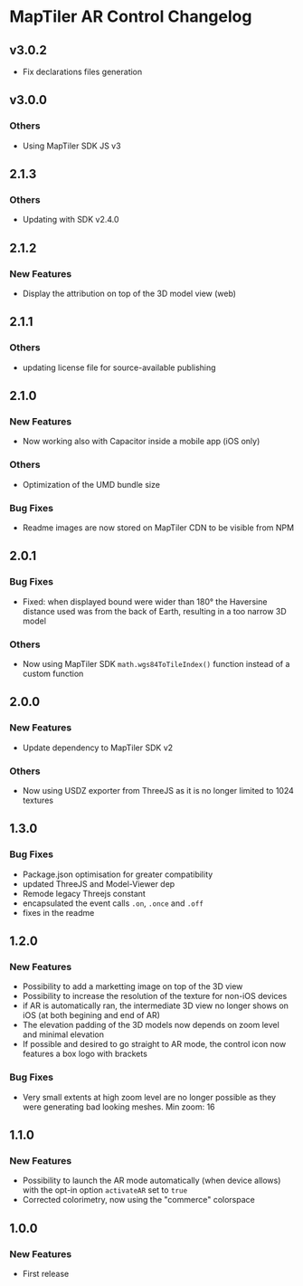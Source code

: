 # MapTiler AR Control Changelog

## v3.0.2
- Fix declarations files generation

## v3.0.0
### Others
- Using MapTiler SDK JS v3

## 2.1.3
### Others
- Updating with SDK v2.4.0

## 2.1.2
### New Features
- Display the attribution on top of the 3D model view (web)

## 2.1.1
### Others
- updating license file for source-available publishing

## 2.1.0
### New Features
- Now working also with Capacitor inside a mobile app (iOS only)
### Others
- Optimization of the UMD bundle size
### Bug Fixes
- Readme images are now stored on MapTiler CDN to be visible from NPM

## 2.0.1
### Bug Fixes
- Fixed: when displayed bound were wider than 180° the Haversine distance used was from the back of Earth, resulting in a too narrow 3D model
### Others
- Now using MapTiler SDK `math.wgs84ToTileIndex()` function instead of a custom function

## 2.0.0
### New Features
- Update dependency to MapTiler SDK v2
### Others
- Now using USDZ exporter from ThreeJS as it is no longer limited to 1024 textures

## 1.3.0
### Bug Fixes
- Package.json optimisation for greater compatibility
- updated ThreeJS and Model-Viewer dep
- Remode legacy Threejs constant
- encapsulated the event calls `.on`, `.once` and `.off`
- fixes in the readme

## 1.2.0
### New Features
- Possibility to add a marketting image on top of the 3D view
- Possibility to increase the resolution of the texture for non-iOS devices
- if AR is automatically ran, the intermediate 3D view no longer shows on iOS (at both begining and end of AR)
- The elevation padding of the 3D models now depends on zoom level and minimal elevation
- If possible and desired to go straight to AR mode, the control icon now features a box logo with brackets
### Bug Fixes
- Very small extents at high zoom level are no longer possible as they were generating bad looking meshes. Min zoom: 16

## 1.1.0
### New Features
- Possibility to launch the AR mode automatically (when device allows) with the opt-in option `activateAR` set to `true`
- Corrected colorimetry, now using the "commerce" colorspace

## 1.0.0
### New Features
- First release
